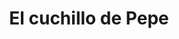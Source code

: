 ---
title: "El cuchillo de Pepe"
url: /santa-coloma-de-gramenet/el-cuchillo-de-pepe/
shop: Metzgerei
---